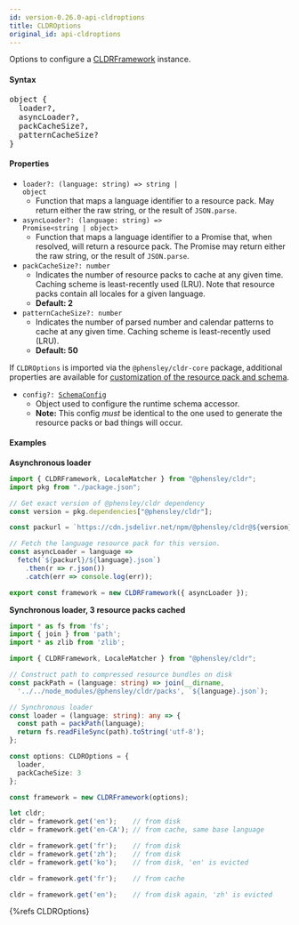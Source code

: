 ```yaml
---
id: version-0.26.0-api-cldroptions
title: CLDROptions
original_id: api-cldroptions
---
```


Options to configure a [CLDRFramework](api-cldrframework.html) instance.

#### Syntax

<pre class="syntax">
object {
  loader?,
  asyncLoader?,
  packCacheSize?,
  patternCacheSize?
}
</pre>

#### Properties
  - <code class="def">loader?: <span>(language: string) => string | object</span></code>
    - Function that maps a language identifier to a resource pack. May return either the raw string, or the result of `JSON.parse`.
  - <code class="def">asyncLoader?: <span>(language: string) => Promise&lt;string | object&gt;</span></code>
    - Function that maps a language identifier to a Promise that, when resolved, will return a resource pack. The Promise may return either the raw string, or the result of `JSON.parse`.
  - <code class="def">packCacheSize?: <span>number</span></code>
    - Indicates the number of resource packs to cache at any given time. Caching scheme is least-recently used (LRU). Note that resource packs contain all locales for a given language.
    - **Default: 2**
  - <code class="def">patternCacheSize?: <span>number</span></code>
    - Indicates the number of parsed number and calendar patterns to cache at any given time. Caching scheme is least-recently used (LRU).
    - **Default: 50**

If `CLDROptions` is imported via the `@phensley/cldr-core` package, additional properties are available for [customization of the resource pack and schema](https://github.com/phensley/cldr-engine-customization-example).

 - <code class="def">config?: <span>[SchemaConfig](api-schemaconfig.html)</span></code>
   - Object used to configure the runtime schema accessor.
   - **Note:** This config *must* be identical to the one used to generate the resource packs or bad things will occur.

#### Examples

**Asynchronous loader**

```javascript
import { CLDRFramework, LocaleMatcher } from "@phensley/cldr";
import pkg from "./package.json";

// Get exact version of @phensley/cldr dependency
const version = pkg.dependencies["@phensley/cldr"];

const packurl = `https://cdn.jsdelivr.net/npm/@phensley/cldr@${version}/packs`;

// Fetch the language resource pack for this version.
const asyncLoader = language =>
  fetch(`${packurl}/${language}.json`)
    .then(r => r.json())
    .catch(err => console.log(err));

export const framework = new CLDRFramework({ asyncLoader });
```

**Synchronous loader, 3 resource packs cached**

```typescript
import * as fs from 'fs';
import { join } from 'path';
import * as zlib from 'zlib';

import { CLDRFramework, LocaleMatcher } from "@phensley/cldr";

// Construct path to compressed resource bundles on disk
const packPath = (language: string) => join(__dirname,
  '../../node_modules/@phensley/cldr/packs', `${language}.json`);

// Synchronous loader
const loader = (language: string): any => {
  const path = packPath(language);
  return fs.readFileSync(path).toString('utf-8');
};

const options: CLDROptions = {
  loader,
  packCacheSize: 3
};

const framework = new CLDRFramework(options);

let cldr;
cldr = framework.get('en');    // from disk
cldr = framework.get('en-CA'); // from cache, same base language

cldr = framework.get('fr');    // from disk
cldr = framework.get('zh');    // from disk
cldr = framework.get('ko');    // from disk, 'en' is evicted

cldr = framework.get('fr');    // from cache

cldr = framework.get('en');    // from disk again, 'zh' is evicted
```


{%refs CLDROptions}